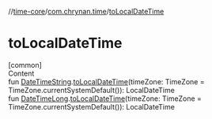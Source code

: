 //[time-core](../../index.md)/[com.chrynan.time](index.md)/[toLocalDateTime](to-local-date-time.md)



# toLocalDateTime  
[common]  
Content  
fun [DateTimeString](-date-time-string/index.md).[toLocalDateTime](to-local-date-time.md)(timeZone: TimeZone = TimeZone.currentSystemDefault()): LocalDateTime  
fun [DateTimeLong](-date-time-long/index.md).[toLocalDateTime](to-local-date-time.md)(timeZone: TimeZone = TimeZone.currentSystemDefault()): LocalDateTime  



